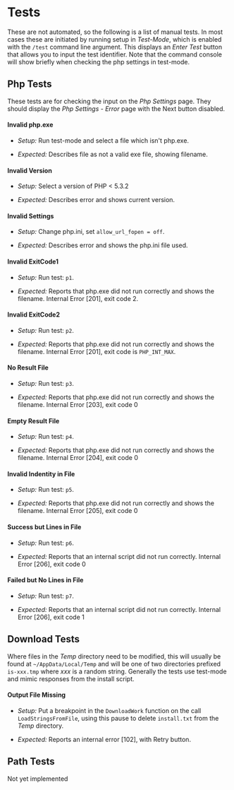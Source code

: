 # Tests

These are not automated, so the following is a list of manual tests. In most cases these are initiated by running setup in *Test-Mode*, which is enabled with the `/test` command line argument. This displays an *Enter Test* button that allows you to input the test identifier. Note that the command console will show briefly when checking the php settings in test-mode.

## Php Tests

These tests are for checking the input on the *Php Settings* page. They should display the *Php Settings - Error* page with the Next button disabled.

#### Invalid php.exe
* *Setup:* Run test-mode and select a file which isn't php.exe.

* *Expected:* Describes file as not a valid exe file, showing filename.



#### Invalid Version
* *Setup:* Select a version of PHP < 5.3.2

* *Expected:* Describes error and shows current version.


#### Invalid Settings
* *Setup:* Change php.ini, set `allow_url_fopen = off`.

* *Expected:* Describes error and shows the php.ini file used.


#### Invalid ExitCode1
* *Setup:* Run test: `p1`.

* *Expected:* Reports that php.exe did not run correctly and shows the filename. Internal Error [201], exit code 2.


#### Invalid ExitCode2
* *Setup:* Run test: `p2`.

* *Expected:* Reports that php.exe did not run correctly and shows the filename. Internal Error [201], exit code is `PHP_INT_MAX`.


#### No Result File
* *Setup:* Run test: `p3`.

* *Expected:* Reports that php.exe did not run correctly and shows the filename. Internal Error [203], exit code 0


#### Empty Result File
* *Setup:* Run test: `p4`.

* *Expected:* Reports that php.exe did not run correctly and shows the filename. Internal Error [204], exit code 0


#### Invalid Indentity in File
* *Setup:* Run test: `p5`.

* *Expected:* Reports that php.exe did not run correctly and shows the filename. Internal Error [205], exit code 0


#### Success but Lines in File
* *Setup:* Run test: `p6`.

* *Expected:* Reports that an internal script did not run correctly. Internal Error [206], exit code 0


#### Failed but No Lines in File
* *Setup:* Run test: `p7`.

* *Expected:* Reports that an internal script did not run correctly. Internal Error [206], exit code 1


## Download Tests
Where files in the *Temp* directory need to be modified, this will usually be found at `~/AppData/Local/Temp` and will be one of two directories prefixed `is-xxx.tmp` where *xxx* is a random string. Generally the tests use test-mode and mimic responses from the install script.


#### Output File Missing
* *Setup:* Put a breakpoint in the `DownloadWork` function on the call `LoadStringsFromFile`, using this pause to delete `install.txt` from the *Temp* directory.

* *Expected:* Reports an internal error [102], with Retry button.



## Path Tests

Not yet implemented

